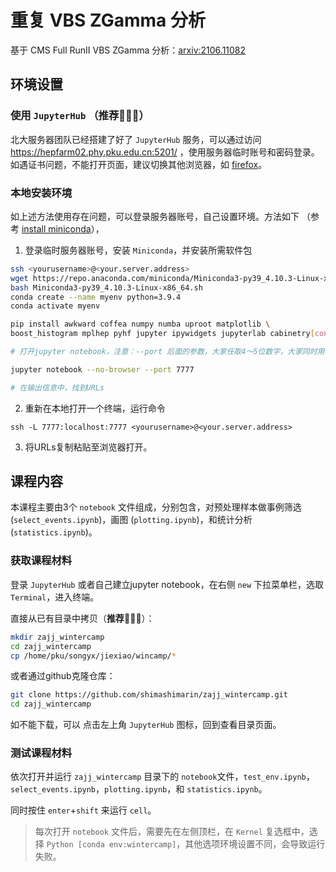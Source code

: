 # 重复 VBS ZGamma 分析

基于 CMS Full RunII VBS ZGamma 分析：[arxiv:2106.11082](https://arxiv.org/abs/2106.11082)

## 环境设置

### 使用 `JupyterHub`  （**推荐**🌟🌟🌟）

北大服务器团队已经搭建了好了 `JupyterHub` 服务，可以通过访问 https://hepfarm02.phy.pku.edu.cn:5201/ ，使用服务器临时账号和密码登录。如遇证书问题，不能打开页面，建议切换其他浏览器，如 [firefox](http://www.firefox.com.cn/)。

### 本地安装环境

如上述方法使用存在问题，可以登录服务器账号，自己设置环境。方法如下 （参考 [install miniconda](https://conda.io/projects/conda/en/latest/user-guide/install/index.html)），

1. 登录临时服务器账号，安装 `Miniconda`，并安装所需软件包

```bash
ssh <yourusername>@<your.server.address>
wget https://repo.anaconda.com/miniconda/Miniconda3-py39_4.10.3-Linux-x86_64.sh
bash Miniconda3-py39_4.10.3-Linux-x86_64.sh
conda create --name myenv python=3.9.4
conda activate myenv

pip install awkward coffea numpy numba uproot matplotlib \
boost_histogram mplhep pyhf jupyter ipywidgets jupyterlab cabinetry[contrib]

# 打开jupyter notebook，注意：--port 后面的参数，大家任取4～5位数字，大家同时用一个端口，会引起冲突

jupyter notebook --no-browser --port 7777 

# 在输出信息中，找到URLs

```

2. 重新在本地打开一个终端，运行命令

```
ssh -L 7777:localhost:7777 <yourusername>@<your.server.address>
```

3. 将URLs复制粘贴至浏览器打开。

## 课程内容

本课程主要由3个 `notebook` 文件组成，分别包含，对预处理样本做事例筛选(`select_events.ipynb`)，画图 (`plotting.ipynb`)，和统计分析(`statistics.ipynb`)。

### 获取课程材料
登录 `JupyterHub` 或者自己建立jupyter notebook，在右侧 `new` 下拉菜单栏，选取`Terminal`，进入终端。

直接从已有目录中拷贝（**推荐**🌟🌟🌟）：

```bash
mkdir zajj_wintercamp
cd zajj_wintercamp
cp /home/pku/songyx/jiexiao/wincamp/*
```

或者通过github克隆仓库：

```bash
git clone https://github.com/shimashimarin/zajj_wintercamp.git
cd zajj_wintercamp
```

如不能下载，可以
点击左上角 `JupyterHub` 图标，回到查看目录页面。

### 测试课程材料

依次打开并运行 `zajj_wintercamp` 目录下的 `notebook`文件，`test_env.ipynb`，`select_events.ipynb`，`plotting.ipynb`，和 `statistics.ipynb`。

同时按住 `enter`+`shift` 来运行 `cell`。

> 每次打开 `notebook` 文件后，需要先在左侧顶栏，在 `Kernel` 复选框中，选择 `Python [conda env:wintercamp]`，其他选项环境设置不同，会导致运行失败。
>
